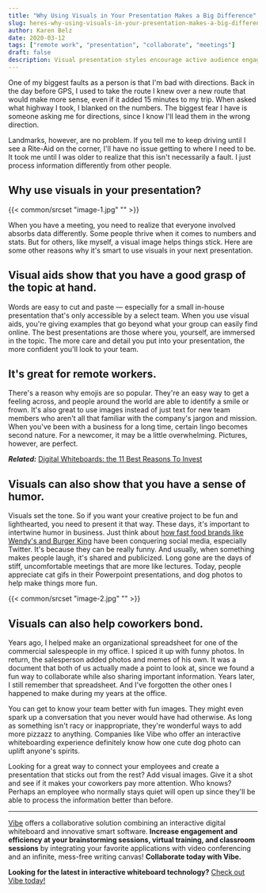 ```yaml
---
title: "Why Using Visuals in Your Presentation Makes a Big Difference"
slug: heres-why-using-visuals-in-your-presentation-makes-a-big-difference
author: Karen Belz
date: 2020-03-12
tags: ["remote work", "presentation", "collaborate", "meetings"]
draft: false
description: Visual presentation styles encourage active audience engagement. Sounds good to us! Follow this advice to make an impact.
---
```






One of my biggest faults as a person is that I'm bad with directions. Back in the day before GPS, I used to take the route I knew over a new route that would make more sense, even if it added 15 minutes to my trip. When asked what highway I took, I blanked on the numbers. The biggest fear I have is someone asking me for directions, since I know I'll lead them in the wrong direction.

Landmarks, however, are no problem. If you tell me to keep driving until I see a Rite-Aid on the corner, I'll have no issue getting to where I need to be. It took me until I was older to realize that this isn't necessarily a fault. I just process information differently from other people.


## Why use visuals in your presentation?
{{< common/srcset "image-1.jpg" "" >}}


When you have a meeting, you need to realize that everyone involved absorbs data differently. Some people thrive when it comes to numbers and stats. But for others, like myself, a visual image helps things stick. Here are some other reasons why it's smart to use visuals in your next presentation.


## Visual aids show that you have a good grasp of the topic at hand. 

Words are easy to cut and paste — especially for a small in-house presentation that's only accessible by a select team. When you use visual aids, you're giving examples that go beyond what your group can easily find online. The best presentations are those where you, yourself, are immersed in the topic. The more care and detail you put into your presentation, the more confident you'll look to your team. 


## It's great for remote workers. 

There's a reason why emojis are so popular. They're an easy way to get a feeling across, and people around the world are able to identify a smile or frown. It's also great to use images instead of just text for new team members who aren't all that familiar with the company's jargon and mission. When you've been with a business for a long time, certain lingo becomes second nature. For a newcomer, it may be a little overwhelming. Pictures, however, are perfect. 

***Related:*** [Digital Whiteboards: the 11 Best Reasons To Invest](https://vibe.us/blog/11-best-reasons-to-invest-in-a-digital-whiteboard/)


## Visuals can also show that you have a sense of humor. 

Visuals set the tone. So if you want your creative project to be fun and lighthearted, you need to present it that way. These days, it's important to intertwine humor in business. Just think about [how fast food brands like Wendy's and Burger King](https://people.com/food/best-fast-food-tweets/) have been conquering social media, especially Twitter. It's because they can be really funny. And usually, when something makes people laugh, it's shared and publicized. Long gone are the days of stiff, uncomfortable meetings that are more like lectures. Today, people appreciate cat gifs in their Powerpoint presentations, and dog photos to help make things more fun. 


{{< common/srcset "image-2.jpg" "" >}}



## Visuals can also help coworkers bond. 

Years ago, I helped make an organizational spreadsheet for one of the commercial salespeople in my office. I spiced it up with funny photos. In return, the salesperson added photos and memes of his own. It was a document that both of us actually made a point to look at, since we found a fun way to collaborate while also sharing important information. Years later, I still remember that spreadsheet. And I've forgotten the other ones I happened to make during my years at the office.

You can get to know your team better with fun images. They might even spark up a conversation that you never would have had otherwise. As long as something isn't racy or inappropriate, they're wonderful ways to add more pizzazz to anything. Companies like Vibe who offer an interactive whiteboarding experience definitely know how one cute dog photo can uplift anyone's spirits. 

Looking for a great way to connect your employees and create a presentation that sticks out from the rest? Add visual images. Give it a shot and see if it makes your coworkers pay more attention. Who knows? Perhaps an employee who normally stays quiet will open up since they'll be able to process the information better than before. 


----------

[Vibe](https://vibe.us/) offers a collaborative solution combining an interactive digital whiteboard and innovative smart software. **Increase engagement and efficiency at your brainstorming sessions, virtual training, and classroom sessions** by integrating your favorite applications with video conferencing and an infinite, mess-free writing canvas! **Collaborate today with Vibe.**

**Looking for the latest in interactive whiteboard technology?** [Check out Vibe today!](https://vibe.us/order/)
